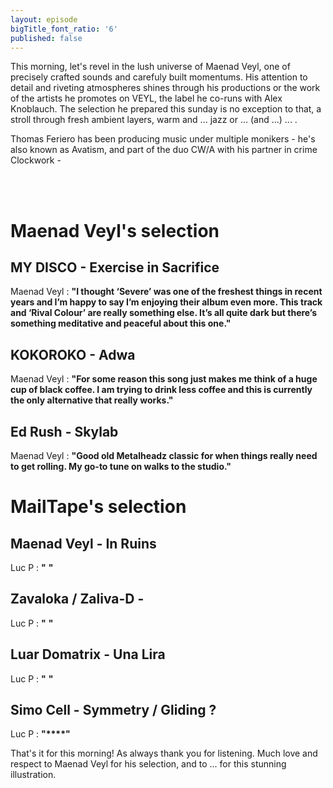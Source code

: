 ```yaml
---
layout: episode
bigTitle_font_ratio: '6'
published: false
---
```



<p id="introduction"> This morning, let's revel in the lush universe of Maenad Veyl, one of precisely crafted sounds and carefuly built momentums. His attention to detail and riveting atmospheres shines through his productions or the work of the artists he promotes on VEYL, the label he co-runs with Alex Knoblauch. The selection he prepared this sunday is no exception to that, a stroll through fresh ambient layers, warm and ... jazz or ... (and ...) ... .
  
Thomas Feriero has been producing music under multiple monikers - he's also known as Avatism, and part of the duo CW/A with his partner in crime Clockwork - 
  
<br><br>

</p>


# Maenad Veyl's selection


## MY DISCO - Exercise in Sacrifice
Maenad Veyl : **"**I thought ‘Severe’ was one of the freshest things in recent years and I’m happy to say I’m enjoying their album even more. This track and ‘Rival Colour’ are really something else. It’s all quite dark but there’s something meditative and peaceful about this one.**"**

## KOKOROKO - Adwa
Maenad Veyl : **"**For some reason this song just makes me think of a huge cup of black coffee. I am trying to drink less coffee and this is currently the only alternative that really works.**"**

## Ed Rush - Skylab
Maenad Veyl : **"**Good old Metalheadz classic for when things really need to get rolling. My go-to tune on walks to the studio.**"**


# MailTape's selection

## Maenad Veyl - In Ruins
Luc P : **"** **"**

## Zavaloka / Zaliva-D - 
Luc P : **"** **"**

## Luar Domatrix - Una Lira
Luc P : **"** **"**

## Simo Cell - Symmetry / Gliding ?
Luc P : **"****"**


<p id="outroduction">That's it for this morning! As always thank you for listening. Much love and respect to Maenad Veyl for his selection, and to ... for this stunning illustration. </p>

